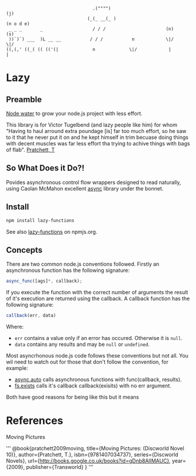 ```
                                 .("""")                                      (j)
                               (_(_ __(_ )                                 (n o d e)
 _ _ _       _                   / / /                       (n)              (s)
 ))`)`) ___  )L __ __           / / /           n            \|/              \|/
((,(,' ((_( (( (('(|             n             \|/            |                |
```

Lazy
====

Preamble
--------

[Node water](https://github.com/aogriffiths/node-wtr) to grow your node.js project 
with less effort. 

This library is for Victor Tugelbend (and lazy people like him) for whom "Having to haul 
arround extra poundage \[is\] far too much effort, so he saw to it that he never put it 
on and he kept himself in trim becuase doing things with decent muscles was far less 
effort tha trying to achive things with bags of flab". [Pratchett, T](pratchett2009moving)

So What Does it Do?!
--------------------

Povides asynchronous control flow wrappers designed to read naturally, using 
Caolan McMahon excellent [async](https://github.com/caolan/async)  library under 
the bonnet.

Install
-------

```bash
npm install lazy-functions
```
See also [lazy-functions](https://npmjs.org/package/lazy-functions) on npmjs.org.

Concepts
--------

There are two common node.js conventions followed. Firstly an asynchronous function has the 
following signature:

```js
async_func([ags]*, callback);
```

If you execute the function with the correct number of arguments the result of it's 
execution are returned using the callback. A callback function has the following signature:

```js
callback(err, data)
```

Where:
* `err` contains a value only if an error has occured. Otherwise it is `null`.
* `data` contains any results and may be `null` or `undefined`.

Most asyncrhonous node.js code follows these conventions but not all. You wil need to watch
out for those that don't follow the convention, for example:

* [async.auto](https://github.com/caolan/async#auto) calls asynchronous functions with func(callback, results).
* [fs.exists](http://nodejs.org/api/fs.html#fs_fs_exists_path_callback) calls it's callback callback(exisits) with no err argument. 

Both have good reasons for being like this but it means 

References
==========

<a id="pratchett2009moving"></a>Moving Pictures

'''
@book{pratchett2009moving,
  title={Moving Pictures: (Discworld Novel 10)},
  author={Pratchett, T.},
  isbn={9781407034737},
  series={Discworld Novels},
  url={http://books.google.co.uk/books?id=gDnb8AlIMAUC},
  year={2009},
  publisher={Transworld}
}
'''